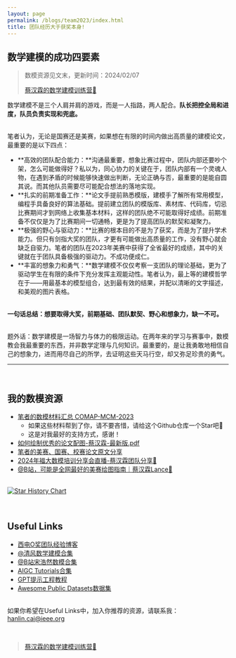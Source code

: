 ```yaml
---
layout: page
permalink: /blogs/team2023/index.html
title: 团队经历大于获奖本身!
---
```


## 数学建模的成功四要素

> 数模资源见文末，更新时间：2024/02/07
>
> [蔡汉霖的数学建模训练营🔗](https://turboswifty.github.io/blogs/modeling/)

数学建模不是三个人肩并肩的游戏，而是一人指路，两人配合。**队长把控全局和进度，队员负责实现和兜底。**

<br>笔者认为，无论是国赛还是美赛，如果想在有限的时间内做出高质量的建模论文，最重要的是以下四点：

- **高效的团队配合能力：**沟通最重要，想象比赛过程中，团队内部还要吵个架，怎么可能做得好？私以为，同心协力的关键在于，团队内部有一个灵魂人物，在遇到矛盾的时候能够快速做出判断，无论正确与否，最重要的是能自圆其说。而其他队员需要尽可能配合想法的落地实现。
- **扎实的前期准备工作：**论文手提前熟悉模版，建模手了解所有常用模型，编程手具备良好的算法基础。提前建立团队的模版库、素材库、代码库，切忌比赛期间才到网络上收集基本材料，这样的团队绝不可能取得好成绩。前期准备不仅仅是为了比赛期间一切通畅，更是为了提高团队的默契和凝聚力。
- **极强的野心与驱动力：**比赛的根本目的不是为了获奖，而是为了提升学术能力。但只有剑指大奖的团队，才更有可能做出高质量的工作，没有野心就会缺乏自驱力。笔者的团队在2023年美赛中获得了全省最好的成绩，其中的关键就在于团队具备极强的驱动力。不成功便成仁。
- **丰富的想象力和勇气：**数学建模不仅仅考察一支团队的理论基础，更为了驱动学生在有限的条件下充分发挥主观能动性。笔者认为，最上等的建模哲学在于——用最基本的模型组合，达到最有效的结果，并配以清晰的文字描述，和美观的图片表格。

<br>**一句话总结：想要取得大奖，前期基础、团队默契、野心和想象力，缺一不可。**

<br>题外话：数学建模是一场智力与体力的极限运动。在两年来的学习与赛事中，数模教会我最重要的东西，并非数学定理与几何知识。最重要的，是让我勇敢地相信自己的想象力，进而用尽自己的所学，去证明这些天马行空，却又弥足珍贵的勇气。

---

<br>

## 我的数模资源

- [笔者的数模材料汇总 COMAP-MCM-2023](https://github.com/GuangLun2000/COMAP-MCM-2023)
  - 如果这些材料帮到了你，请不要吝惜，请给这个Github仓库一个Star吧🥳
  - 这是对我最好的支持方式，感谢！
- [如何绘制优秀的论文配图-蔡汉霖-最新版.pdf](https://turboswifty.github.io/mypaper/modeling/figure.pdf)
- [笔者的美赛、国赛、校赛论文原文分享](https://turboswifty.github.io/file/publications-zh/)
- [2024年福大数模培训分享会直播-蔡汉霖团队分享🔗](https://meeting.tencent.com/user-center/shared-record-info?id=6a5b1dea-3b04-45eb-889b-8c2d347215af&from=3)
- [@B站，可能是全网最好的美赛绘图指南｜蔡汉霖Lance🔗]( https://www.bilibili.com/video/BV1wg4y1e7Gg/?share_source=copy_web&vd_source=c8936a3bacfd65375f9e88b3bb9a12ba)

<br>[![Star History Chart](https://api.star-history.com/svg?repos=GuangLun2000/COMAP-MCM-2023&type=Date)](https://star-history.com/#GuangLun2000/COMAP-MCM-2023&Date)

<br>

## Useful Links

- [西电O奖团队经验博客](https://levitate-qian.github.io/2020/06/18/MCM-experience-sharing/)
- [@清风数学建模合集](https://space.bilibili.com/52614961?spm_id_from=..0.0)
- [@B站宋浩然数模合集](https://space.bilibili.com/384497590/channel/collectiondetail?sid=424302)
- [AIGC Tutorials合集](https://github.com/luban-agi/Awesome-AIGC-Tutorials)
- [GPT提示工程教程](https://github.com/1003715231/gptstore-prompts)
- [Awesome Public Datasets数据集](https://github.com/awesomedata/awesome-public-datasets )

<br>如果你希望在Useful Links中，加入你推荐的资源，请联系我：hanlin.cai@ieee.org

<br>

> [蔡汉霖的数学建模训练营🔗](https://turboswifty.github.io/blogs/modeling/)
